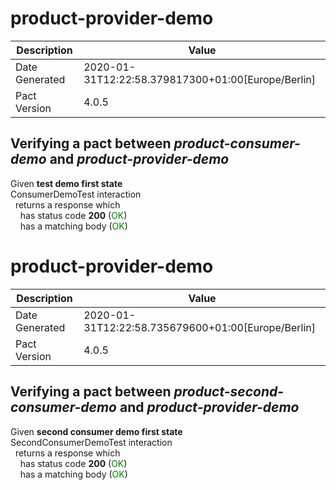 # product-provider-demo

| Description    | Value |
| -------------- | ----- |
| Date Generated | 2020-01-31T12:22:58.379817300+01:00[Europe/Berlin] |
| Pact Version   | 4.0.5 |
## Verifying a pact between _product-consumer-demo_ and _product-provider-demo_

Given **test demo first state**  
ConsumerDemoTest interaction  
&nbsp;&nbsp;returns a response which  
&nbsp;&nbsp;&nbsp;&nbsp;has status code **200** (<span style='color:green'>OK</span>)  
&nbsp;&nbsp;&nbsp;&nbsp;has a matching body (<span style='color:green'>OK</span>)  
# product-provider-demo

| Description    | Value |
| -------------- | ----- |
| Date Generated | 2020-01-31T12:22:58.735679600+01:00[Europe/Berlin] |
| Pact Version   | 4.0.5 |
## Verifying a pact between _product-second-consumer-demo_ and _product-provider-demo_

Given **second consumer demo first state**  
SecondConsumerDemoTest interaction  
&nbsp;&nbsp;returns a response which  
&nbsp;&nbsp;&nbsp;&nbsp;has status code **200** (<span style='color:green'>OK</span>)  
&nbsp;&nbsp;&nbsp;&nbsp;has a matching body (<span style='color:green'>OK</span>)  
